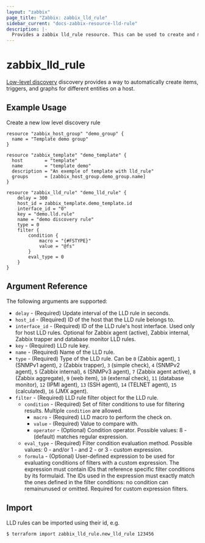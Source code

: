 ```yaml
---
layout: "zabbix"
page_title: "Zabbix: zabbix_lld_rule"
sidebar_current: "docs-zabbix-resource-lld-rule"
description: |-
  Provides a zabbix lld_rule resource. This can be used to create and manage Zabbix low level discovery rule.
---
```


# zabbix_lld_rule

[Low-level discovery](https://www.zabbix.com/documentation/current/manual/api/reference/discoveryrule) discovery provides a way to automatically create items, triggers, and graphs for different entities on a host.

## Example Usage

Create a new low level discovery rule

```hcl
resource "zabbix_host_group" "demo_group" {
  name = "Template demo group"
}

resource "zabbix_template" "demo_template" {
  host        = "template"
  name        = "template demo"
  description = "An exemple of template with lld_rule"
  groups      = [zabbix_host_group.demo_group.name]
}

resource "zabbix_lld_rule" "demo_lld_rule" {
    delay = 300
    host_id = zabbix_template.demo_template.id
    interface_id = "0"
    key = "demo.lld.rule"
    name = "demo discovery rule"
    type = 0
    filter {
        condition {
            macro = "{#FSTYPE}"
            value = "@fs"
        }
        eval_type = 0
    }
}
```

## Argument Reference

The following arguments are supported:

* `delay` - (Required) Update interval of the LLD rule in seconds.
* `host_id` - (Required) ID of the host that the LLD rule belongs to.
* `interface_id` - (Required) ID of the LLD rule's host interface. Used only for host LLD rules. Optional for Zabbix agent (active), Zabbix internal, Zabbix trapper and database monitor LLD rules.
* `key` - (Required) LLD rule key.
* `name` - (Required) Name of the LLD rule.
* `type` - (Required) Type of the LLD rule. Can be `0` (Zabbix agent), `1` (SNMPv1 agent), `2` (Zabbix trapper), `3` (simple check), `4` (SNMPv2 agent), `5` (Zabbix internal), `6` (SNMPv3 agent), `7` (Zabbix agent active), `8` (Zabbix aggregate), `9` (web item), `10` (external check), `11` (database monitor), `12` (IPMI agent), `13` (SSH agent), `14` (TELNET agent), `15` (calculated), `16` (JMX agent).
* `filter` - (Required) LLD rule filter object for the LLD rule.
    * `condition` - (Required) Set of filter conditions to use for filtering results. Multiple `condition` are allowed.
        * `macro` - (Required) LLD macro to perform the check on.
        * `value` - (Required) Value to compare with.
        * `operator` - (Optional) Condition operator.
Possible values:
8 - (default) matches regular expression.
    * `eval_type` - (Required) Filter condition evaluation method.
Possible values:
0 - and/or
1 - and
2 - or
3 - custom expression.
    * `formula` - (Optional) User-defined expression to be used for evaluating conditions of filters with a custom expression. The expression must contain IDs that reference specific filter conditions by its formulaid. The IDs used in the expression must exactly match the ones defined in the filter conditions: no condition can remainunused or omitted.
Required for custom expression filters.

## Import

LLD rules can be imported using their id, e.g.

```
$ terraform import zabbix_lld_rule.new_lld_rule 123456
```
